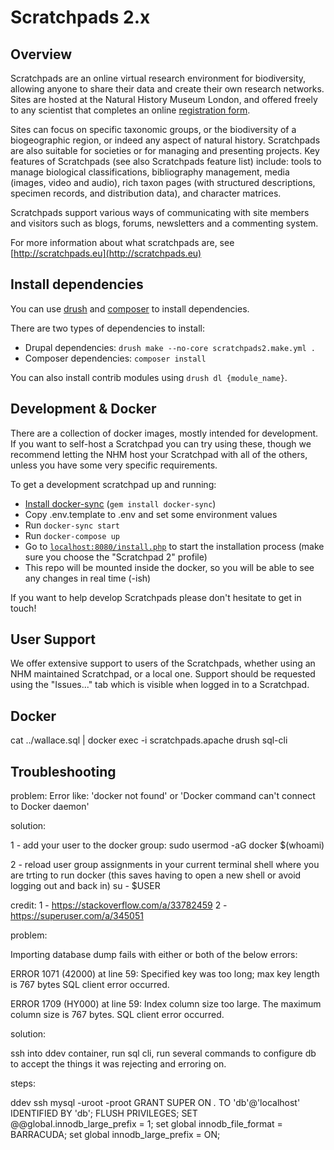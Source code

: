 Scratchpads 2.x
===============

## Overview

Scratchpads are an online virtual research environment for biodiversity,
allowing anyone to share their data and create their own research networks.
Sites are hosted at the Natural History Museum London, and offered freely to
any scientist that completes an online [registration
form](http://get.scratchpads.eu).

Sites can focus on specific taxonomic groups, or the biodiversity of a
biogeographic region, or indeed any aspect of natural history. Scratchpads are
also suitable for societies or for managing and presenting projects. Key
features of Scratchpads (see also Scratchpads feature list) include: tools to
manage biological classifications, bibliography management, media (images,
video and audio), rich taxon pages (with structured descriptions, specimen
records, and distribution data), and character matrices.

Scratchpads support various ways of communicating with site members and
visitors such as blogs, forums, newsletters and a commenting system.

For more information about what scratchpads are, see [http://scratchpads.eu](http://scratchpads.eu)

## Install dependencies

You can use [drush](https://docs.drush.org/en/8.x/) and [composer](https://getcomposer.org/) to install dependencies.

There are two types of dependencies to install:
 - Drupal dependencies: `drush make --no-core scratchpads2.make.yml .`
 - Composer dependencies: `composer install`

You can also install contrib modules using `drush dl {module_name}`.

## Development & Docker

There are a collection of docker images, mostly intended for development. If
you want to self-host a Scratchpad you can try using these, though we recommend
letting the NHM host your Scratchpad with all of the others, unless you have
some very specific requirements.

To get a development scratchpad up and running:

- [Install docker-sync](https://docker-sync.readthedocs.io/en/latest/getting-started/installation.html) (`gem install docker-sync`)
- Copy .env.template to .env and set some environment values
- Run `docker-sync start`
- Run `docker-compose up`
- Go to [`localhost:8080/install.php`](http://localhost:8080/install.php) to start the installation process (make sure you choose the "Scratchpad 2" profile)
- This repo will be mounted inside the docker, so you will be able to see any changes in real time (-ish)

If you want to help develop Scratchpads please don't hesitate to get in touch!

## User Support

We offer extensive support to users of the Scratchpads, whether using an NHM
maintained Scratchpad, or a local one. Support should be requested using the
"Issues..." tab which is visible when logged in to a Scratchpad.

## Docker

cat ../wallace.sql | docker exec -i scratchpads.apache drush sql-cli


## Troubleshooting

problem:
Error like: 'docker not found' or 'Docker command can't connect to Docker daemon'

solution:

1 - add your user to the docker group:
sudo usermod -aG docker $(whoami)

2 - reload user group assignments in your current terminal shell where you are trting to run docker
(this saves having to open a new shell or avoid logging out and back in)
su - $USER

credit:
1 - https://stackoverflow.com/a/33782459
2 - https://superuser.com/a/345051


problem:

Importing database dump fails with either or both of the below errors:


ERROR 1071 (42000) at line 59: Specified key was too long; max key length is 767 bytes
SQL client error occurred.


ERROR 1709 (HY000) at line 59: Index column size too large. The maximum column size is 767 bytes.
SQL client error occurred. 


solution:

ssh into ddev container, run sql cli, run several commands to configure db to accept the things it was rejecting and erroring on.

steps:

ddev ssh
mysql -uroot -proot
GRANT SUPER ON *.* TO 'db'@'localhost' IDENTIFIED BY 'db';
FLUSH PRIVILEGES;
SET @@global.innodb_large_prefix = 1;
set global innodb_file_format = BARRACUDA;
set global innodb_large_prefix = ON;

